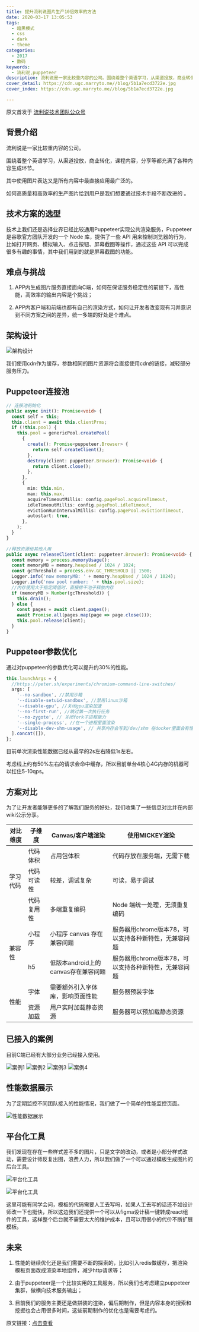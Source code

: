 ```yaml
---
title: 提升流利说图片生产10倍效率的方法
date: 2020-03-17 13:05:53
tags:
  - 暗黑模式
  - css
  - dark
  - theme
categories:
  - 2017
  - 数码
keywords:
  - 流利说,puppeteer
description: 流利说是一家比较重内容的公司。围绕着整个英语学习，从渠道投放，商业转化，课程内容，分享等都充满了各种内容生成环节
cover_detail: https://cdn.ugc.marryto.me//blog/5b1a7ecd3722e.jpg
cover_index: https://cdn.ugc.marryto.me//blog/5b1a7ecd3722e.jpg

---
```


原文首发于 [流利说技术团队公众号](https://mp.weixin.qq.com/s/IOybLG2B2EiNMNQ-kW1-7A)

## 背景介绍

流利说是一家比较重内容的公司。

围绕着整个英语学习，从渠道投放，商业转化，课程内容，分享等都充满了各种内容生成环节。

其中使用图片表达又是所有内容中最直接应用最广泛的。

如何高质量和高效率的生产图片给到用户是我们想要通过技术手段不断改进的 。

## 技术方案的选型

技术上我们还是选择业界已经比较通用Puppeteer实现公共渲染服务，Puppeteer 是谷歌官方团队开发的一个 Node 库，提供了一些 API 用来控制浏览器的行为，比如打开网页、模拟输入、点击按钮、屏幕截图等操作，通过这些 API 可以完成很多有趣的事情，其中我们用到的就是屏幕截图的功能。  

## 难点与挑战

1. APP内生成图片服务直接面向C端，如何在保证服务稳定性的前提下，高性能，高效率的输出内容是个挑战；

2. APP内客户端和前端也都有自己的渲染方式，如何让开发者改变现有习并意识到不同方案之间的差异，统一多端的好处是个难点。

## 架构设计

![架构设计](https://cdn.ugc.marryto.me/blog/laix/laix/640.png "架构设计")

我们使用cdn作为缓存，参数相同的图片资源将会直接使用cdn的链接，减轻部分服务压力。

## Puppeteer连接池

```typescript
// 连接池初始化   
public async init(): Promise<void> {
  const self = this;
  this.client = await this.clientPrms;
  if (!this.pool) {
    this.pool = genericPool.createPool(
      {
        create(): Promise<puppeteer.Browser> {
          return self.createClient();
        },
        destroy(client: puppeteer.Browser): Promise<void> {
          return client.close();
        },
      },
      {
        min: this.min,
        max: this.max,
        acquireTimeoutMillis: config.pagePool.acquireTimeout,
        idleTimeoutMillis: config.pagePool.idleTimeout,
        evictionRunIntervalMillis: config.pagePool.evictionTimeout,
        autostart: true,
      },
    );
  }
}
```


```typescript
//释放资源给其他人用
public async releaseClient(client: puppeteer.Browser): Promise<void> {
  const memory = process.memoryUsage();
  const memoryMB = memory.heapUsed / 1024 / 1024;
  const gcThreshold = process.env.GC_THRESHOLD || 1500;
  Logger.info('now memoryMB: ' + memory.heapUsed / 1024 / 1024);
  Logger.info('now pool number: ' + this.pool.size);
  //内存使用大于指定阈值时，直接排干池子释放内存
  if (memoryMB > Number(gcThreshold)) {
    this.drain();
  } else {
    const pages = await client.pages();
    await Promise.all(pages.map(page => page.close()));
    this.pool.release(client);
  }
}

```

## Puppeteer参数优化

通过对puppeteer的参数优化可以提升约30%的性能。

```typescript
this.launchArgs = {
  //https://peter.sh/experiments/chromium-command-line-switches/
  args: [
    '--no-sandbox', //禁用沙箱
    '--disable-setuid-sandbox', //禁用linux沙箱
    '--disable-gpu', //关闭gpu渲染加速
    '--no-first-run', //跳过第一次执行任务
    '--no-zygote', // 关闭fork子进程能力
    '--single-process', //在一个进程里面渲染
    '--disable-dev-shm-usage', // 共享内存会写到/dev/shm 在docker里面会有性能提升
  ].concat([]),
};

```

目前单次渲染性能数据已经从最早的2s左右降低1s左右。

考虑线上约有50%左右的请求会命中缓存，所以目前单台4核心4G内存的机器可以扛住5-10qps。

## 方案对比

为了让开发者能够更多的了解我们服务的好处，我们收集了一些信息对比并在内部wiki公示分享。

<table width="100%"> 
   <thead> 
    <tr> 
     <th><span>对比维度</span></th> 
     <th colSpan="1">子维度</th> 
     <th>Canvas/客户端渲染</th> 
     <th>使用MICKEY渲染</th> 
    </tr> 
   </thead> 
   <tbody> 
    <tr> 
     <td rowSpan="3"><span>学习代码<br /><br /></span></td> 
     <td colSpan="1"><span>代码体积</span></td> 
     <td><span>占用包体积</span></td> 
     <td><span>代码存放在服务端，无需下载</span></td> 
    </tr> 
    <tr> 
     <td colSpan="1"><span>代码可读性</span></td> 
     <td><span>较差，调试复杂</span></td> 
     <td><span>可读，易于调试</span></td> 
    </tr> 
    <tr> 
     <td colSpan="1"><span>代码复用性</span></td> 
     <td><span>多端重复编码</span></td> 
     <td><span>Node 端统一处理，无须重复编码</span></td> 
    </tr> 
    <tr> 
     <td rowSpan="2"><span>兼容性</span></td> 
     <td colSpan="1"><span>小程序</span></td> 
     <td><span>小程序 canvas 存在兼容问题</span></td> 
     <td><span>服务器用chrome版本78，可以支持各种新特性，无兼容问题</span></td> 
    </tr> 
    <tr> 
     <td colSpan="1"><span>h5</span></td> 
     <td colSpan="1"><span>低版本android上的canvas存在兼容问题</span></td> 
     <td colSpan="1"><span>服务器用chrome版本78，可以支持各种新特性，无兼容问题</span></td> 
    </tr> 
    <tr> 
     <td rowSpan="2"><span>性能</span></td> 
     <td colSpan="1"><span>字体</span></td> 
     <td colSpan="1"><span>需要额外引入字体库，影响页面性能</span></td> 
     <td colSpan="1"><span>服务器预装字体</span></td> 
    </tr> 
    <tr> 
     <td colSpan="1"><span>资源加载</span></td> 
     <td colSpan="1"><span>用户实时加载静态资源</span></td> 
     <td colSpan="1"><span>服务器可以预加载静态资源</span></td> 
    </tr> 
  </tbody> 
</table>

## 已接入的案例
目前C端已经有大部分业务已经接入使用。

<div className="wysiwyg-image-figure">
  <Image className="wysiwyg-image inline" src='https://cdn.ugc.marryto.me/blog/laix/laix/641.png' title='案例1' alt='案例1'/>
  <Image className="wysiwyg-image inline" src='https://cdn.ugc.marryto.me/blog/laix/laix/642.png' title='案例2' alt='案例2'/>
  <Image className="wysiwyg-image inline" src='https://cdn.ugc.marryto.me/blog/laix/laix/643.png' title='案例3' alt='案例3'/>
  <Image className="wysiwyg-image inline" src='https://cdn.ugc.marryto.me/blog/laix/laix/644.png' title='案例4' alt='案例4'/>
</div>

## 性能数据展示
为了定期监控不同团队接入的性能情况，我们做了一个简单的性能监控页面。

![性能数据展示](https://cdn.ugc.marryto.me/blog/laix/laix/645.png "性能数据展示")

## 平台化工具

我们发现在存在一些样式差不多的图片，只是文字的改动，或者是小部分样式改动，需要设计师反复出图，浪费人力，所以我们做了一个可以通过模板生成图片的后台工具。

![平台化工具](https://cdn.ugc.marryto.me/blog/laix/laix/646.png "平台化工具")

![平台化工具](https://cdn.ugc.marryto.me/blog/laix/laix/647.png "平台化工具")

这里可能有同学会问，模板的代码需要人工去写吗，如果人工去写的话还不如设计师改一下也挺快，所以这边我们还提供一个可以从figma设计稿一键转成react组件的工具，这样整个后台就不需要太大的维护成本，且可以用很小的代价不断扩展模板。

## 未来

1. 性能的继续优化还是我们需要不断的探索的，比如引入redis做缓存，把渲染模板页面改成渲染本地组件，减少http请求等；

2. 由于puppeteer是一个比较实用的工具服务，所以我们也考虑建立puppeteer集群，做横向技术服务输出；

3. 目前我们的服务主要还是做拼装的渲染，偏后期制作，但是内容本身的搜索和挖掘也会占用很多时间，这些前期制作的优化也是需要考虑的。

原文链接：[点击查看](https://mp.weixin.qq.com/s/IOybLG2B2EiNMNQ-kW1-7A)









